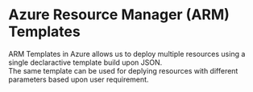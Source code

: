 #  Azure Resource Manager (ARM) Templates


ARM Templates in Azure allows us to deploy multiple resources using a single declaractive template build upon JSON.<br/>
The same template can be used for deplying resources with different parameters based upon user requirement. 